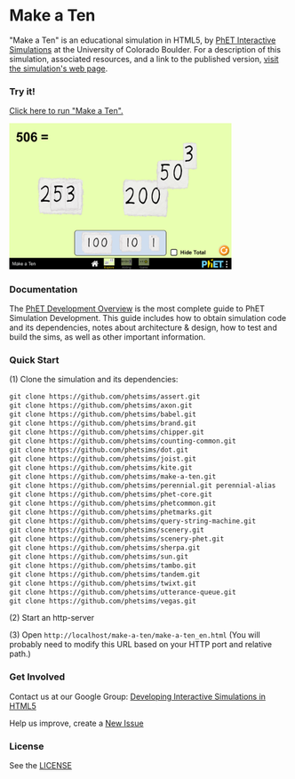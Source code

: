 Make a Ten
=============
"Make a Ten" is an educational simulation in HTML5, by <a href="https://phet.colorado.edu/" target="_blank">PhET Interactive Simulations</a>
at the University of Colorado Boulder.
For a description of this simulation, associated resources, and a link to the published version,
<a href="https://phet.colorado.edu/en/simulation/make-a-ten" target="_blank">visit the simulation's web page</a>.

### Try it!

<a href="https://phet.colorado.edu/sims/html/make-a-ten/latest/make-a-ten_en.html" target="_blank">Click here to run "Make a Ten".</a>

<a href="https://phet.colorado.edu/sims/html/make-a-ten/latest/make-a-ten_en.html" target="_blank">
<img src="https://raw.githubusercontent.com/phetsims/make-a-ten/master/assets/make-a-ten-screenshot.png" alt="Screenshot" style="width: 400px;"/>
</a>

### Documentation
The <a href="https://github.com/phetsims/phet-info/blob/master/doc/phet-development-overview.md" target="_blank">PhET Development Overview</a> is the most complete guide to PhET Simulation
Development. This guide includes how to obtain simulation code and its dependencies, notes about architecture & design, how to test and build
the sims, as well as other important information.

### Quick Start
(1) Clone the simulation and its dependencies:
```
git clone https://github.com/phetsims/assert.git
git clone https://github.com/phetsims/axon.git
git clone https://github.com/phetsims/babel.git
git clone https://github.com/phetsims/brand.git
git clone https://github.com/phetsims/chipper.git
git clone https://github.com/phetsims/counting-common.git
git clone https://github.com/phetsims/dot.git
git clone https://github.com/phetsims/joist.git
git clone https://github.com/phetsims/kite.git
git clone https://github.com/phetsims/make-a-ten.git
git clone https://github.com/phetsims/perennial.git perennial-alias
git clone https://github.com/phetsims/phet-core.git
git clone https://github.com/phetsims/phetcommon.git
git clone https://github.com/phetsims/phetmarks.git
git clone https://github.com/phetsims/query-string-machine.git
git clone https://github.com/phetsims/scenery.git
git clone https://github.com/phetsims/scenery-phet.git
git clone https://github.com/phetsims/sherpa.git
git clone https://github.com/phetsims/sun.git
git clone https://github.com/phetsims/tambo.git
git clone https://github.com/phetsims/tandem.git
git clone https://github.com/phetsims/twixt.git
git clone https://github.com/phetsims/utterance-queue.git
git clone https://github.com/phetsims/vegas.git
```
(2) Start an http-server

(3) Open `http://localhost/make-a-ten/make-a-ten_en.html` (You will probably need to modify this URL based on your HTTP port and relative path.)

### Get Involved

Contact us at our Google Group: <a href="http://groups.google.com/forum/#!forum/developing-interactive-simulations-in-html5" target="_blank">Developing Interactive Simulations in HTML5</a>

Help us improve, create a <a href="http://github.com/phetsims/make-a-ten/issues/new" target="_blank">New Issue</a>

### License
See the <a href="https://github.com/phetsims/make-a-ten/blob/master/LICENSE" target="_blank">LICENSE</a>
